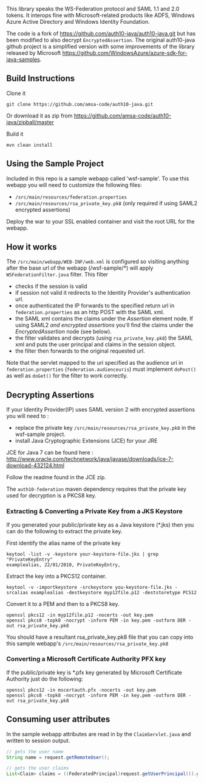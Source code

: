 This library speaks the WS-Federation protocol and SAML 1.1 and 2.0 tokens. It interops fine with Microsoft-related products like ADFS, Windows Azure Active Directory and Windows Identity Foundation.

The code is a fork of https://github.com/auth10-java/auth10-java.git but has been modified to also decrypt `EncryptedAssertion`. The original auth10-java github project is a simplified version with some improvements of the library released by Microsoft <https://github.com/WindowsAzure/azure-sdk-for-java-samples>. 

## Build Instructions

Clone it

    git clone https://github.com/amsa-code/auth10-java.git

Or download it as zip from <https://github.com/amsa-code/auth10-java/zipball/master>

Build it

    mvn clean install



## Using the Sample Project
Included in this repo is a sample webapp called 'wsf-sample'. To use this webapp you will need to customize the following files:
* `/src/main/resources/federation.properties`
* `/src/main/resources/rsa_private_key.pk8` (only required if using SAML2 encrypted assertions)

Deploy the war to your SSL enabled container and visit the root URL for the webapp.

## How it works
The `/src/main/webapp/WEB-INF/web.xml` is configured so visiting anything after the base url of the webapp (/wsf-sample/*) will apply `WSFederationFilter.java` filter. This filter 
* checks if the session is valid 
* if session not valid it redirects to the Identity Provider's authentication url. 
* once authenticated the IP forwards to the specified return url in `federation.properties` as an http POST with the SAML xml.
* the SAML xml contains the claims under the *Assertion* element node. If using SAML2 *and encrypted assertions* you'll find the claims under the *EncryptedAssertion* node (see below). 
* the filter validates and decrypts (using `rsa_private_key.pk8`) the SAML xml and puts the user principal and claims in the session object. 
* the filter then forwards to the original requested url.

Note that the servlet mapped to the uri specified as the audience uri in `federation.properties` (`federation.audienceuris`) must implement `doPost()` as well as `doGet()` for the filter to work correctly.


## Decrypting Assertions

If your Identity Provider(IP) uses SAML version 2 with encrypted assertions you will need to :
* replace the private key `/src/main/resources/rsa_private_key.pk8` in the wsf-sample project.
* install Java Cryptographic Extensions (JCE) for your JRE

JCE for Java 7 can be found here : http://www.oracle.com/technetwork/java/javase/downloads/jce-7-download-432124.html

Follow the readme found in the JCE zip.

The `auth10-federation` maven dependency requires that the private key used for decryption is a PKCS8 key. 

### Extracting & Converting a Private Key from a JKS Keystore
If you generated your public/private key as a Java keystore (*.jks) then you can do the following to extract the private key.

First identify the alias name of the private key
```
keytool -list -v -keystore your-keystore-file.jks | grep "PrivateKeyEntry"
examplealias, 22/01/2010, PrivateKeyEntry, 
```

Extract the key into a PKCS12 container.
```
keytool -v -importkeystore -srckeystore you-keystore-file.jks -srcalias examplealias -destkeystore myp12file.p12 -deststoretype PCS12
```

Convert it to a PEM and then to a PKCS8 key.
```
openssl pkcs12 -in myp12file.p12 -nocerts -out key.pem
openssl pkcs8 -topk8 -nocrypt -inform PEM -in key.pem -outform DER -out rsa_private_key.pk8
```

You should have a resultant rsa_private_key.pk8 file that you can copy into this sample webapp's `/src/main/resources/rsa_private_key.pk8`

### Converting a Microsoft Certificate Authority PFX key

If the public/private key is *.pfx key generated by Microsoft Certificate Authority just do the following:
```
openssl pkcs12 -in mscertauth.pfx -nocerts -out key.pem
openssl pkcs8 -topk8 -nocrypt -inform PEM -in key.pem -outform DER -out rsa_private_key.pk8
```



## Consuming user attributes
In the sample webapp attributes are read in by the `ClaimServlet.java` and written to session output.

```java
// gets the user name
String name = request.getRemoteUser();

// gets the user claims
List<Claim> claims = ((FederatedPrincipal)request.getUserPrincipal()).getClaims()
```
